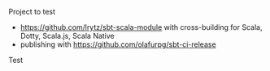 Project to test
  - https://github.com/lrytz/sbt-scala-module with cross-building for Scala, Dotty, Scala.js, Scala Native
  - publishing with https://github.com/olafurpg/sbt-ci-release

Test
